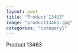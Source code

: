 ```yaml
---
layout: post
title: "Product 13463"
image: "product13463.jpg"
categories: "category1"
---
```

Product 13463
